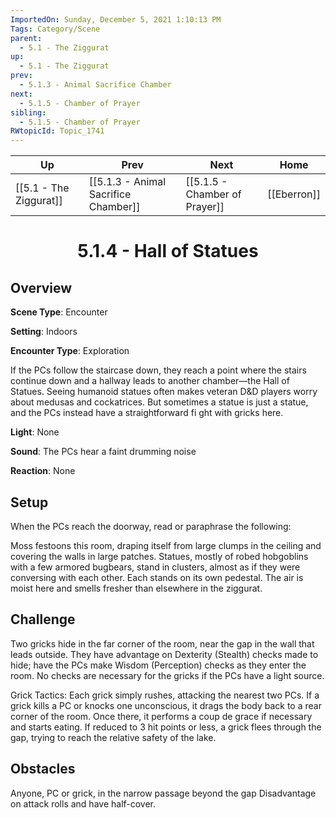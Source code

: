 ```yaml
---
ImportedOn: Sunday, December 5, 2021 1:10:13 PM
Tags: Category/Scene
parent:
  - 5.1 - The Ziggurat
up:
  - 5.1 - The Ziggurat
prev:
  - 5.1.3 - Animal Sacrifice Chamber
next:
  - 5.1.5 - Chamber of Prayer
sibling:
  - 5.1.5 - Chamber of Prayer
RWtopicId: Topic_1741
---
```


| Up | Prev | Next | Home |
|----|------|------|------|
| [[5.1 - The Ziggurat]] | [[5.1.3 - Animal Sacrifice Chamber]] | [[5.1.5 - Chamber of Prayer]] | [[Eberron]] |

# <center>5.1.4 - Hall of Statues</center>

## Overview

**Scene Type**: Encounter

**Setting**: Indoors

**Encounter Type**: Exploration

If the PCs follow the staircase down, they reach a point where the stairs continue down and a hallway leads to another chamber—the Hall of Statues. Seeing humanoid statues often makes veteran D&D players worry about medusas and cockatrices. But sometimes a statue is just a statue, and the PCs instead have a straightforward fi ght with gricks here.

**Light**: None

**Sound**: The PCs hear a faint drumming noise

**Reaction**: None

## Setup

When the PCs reach the doorway, read or paraphrase the following:

Moss festoons this room, draping itself from large clumps in the ceiling and covering the walls in large patches. Statues, mostly of robed hobgoblins with a few armored bugbears, stand in clusters, almost as if they were conversing with each other. Each stands on its own pedestal. The air is moist here and smells fresher than elsewhere in the ziggurat.

## Challenge

Two gricks hide in the far corner of the room, near the gap in the wall that leads outside. They have advantage on Dexterity (Stealth) checks made to hide; have the PCs make Wisdom (Perception) checks as they enter the room. No checks are necessary for the gricks if the PCs have a light source.

Grick Tactics: Each grick simply rushes, attacking the nearest two PCs. If a grick kills a PC or knocks one unconscious, it drags the body back to a rear corner of the room. Once there, it performs a coup de grace if necessary and starts eating. If reduced to 3 hit points or less, a grick flees through the gap, trying to reach the relative safety of the lake.

## Obstacles

Anyone, PC or grick, in the narrow passage beyond the gap Disadvantage on attack rolls and have half-cover.

